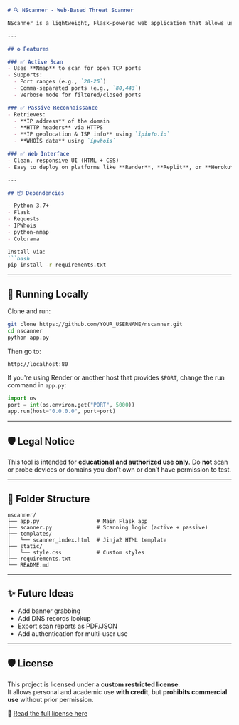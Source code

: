 ````markdown
# 🔍 NScanner - Web-Based Threat Scanner

NScanner is a lightweight, Flask-powered web application that allows users to perform **active port scanning** and **passive reconnaissance** on IP addresses or domain names. It's designed as a simple, educational InfoSec tool for network visibility and analysis.

---

## ⚙️ Features

### ✅ Active Scan
- Uses **Nmap** to scan for open TCP ports
- Supports:
  - Port ranges (e.g., `20-25`)
  - Comma-separated ports (e.g., `80,443`)
  - Verbose mode for filtered/closed ports

### ✅ Passive Reconnaissance
- Retrieves:
  - **IP address** of the domain
  - **HTTP headers** via HTTPS
  - **IP geolocation & ISP info** using `ipinfo.io`
  - **WHOIS data** using `ipwhois`

### ✅ Web Interface
- Clean, responsive UI (HTML + CSS)
- Easy to deploy on platforms like **Render**, **Replit**, or **Heroku**

---

## 📦 Dependencies

- Python 3.7+
- Flask
- Requests
- IPWhois
- python-nmap
- Colorama

Install via:
```bash
pip install -r requirements.txt
````

---

## 🚀 Running Locally

Clone and run:

```bash
git clone https://github.com/YOUR_USERNAME/nscanner.git
cd nscanner
python app.py
```

Then go to:

```
http://localhost:80
```

If you're using Render or another host that provides `$PORT`, change the run command in `app.py`:

```python
import os
port = int(os.environ.get("PORT", 5000))
app.run(host="0.0.0.0", port=port)
```

---

## 🛡️ Legal Notice

This tool is intended for **educational and authorized use only**. Do **not** scan or probe devices or domains you don’t own or don’t have permission to test.

---

## 📁 Folder Structure

```
nscanner/
├── app.py                  # Main Flask app
├── scanner.py              # Scanning logic (active + passive)
├── templates/
│   └── scanner_index.html  # Jinja2 HTML template
├── static/
│   └── style.css           # Custom styles
├── requirements.txt
└── README.md
```

---

## ✨ Future Ideas

* Add banner grabbing
* Add DNS records lookup
* Export scan reports as PDF/JSON
* Add authentication for multi-user use

---

## 🛡 License

This project is licensed under a **custom restricted license**.  
It allows personal and academic use **with credit**, but **prohibits commercial use** without prior permission.

📄 [Read the full license here](LICENSE)

```
